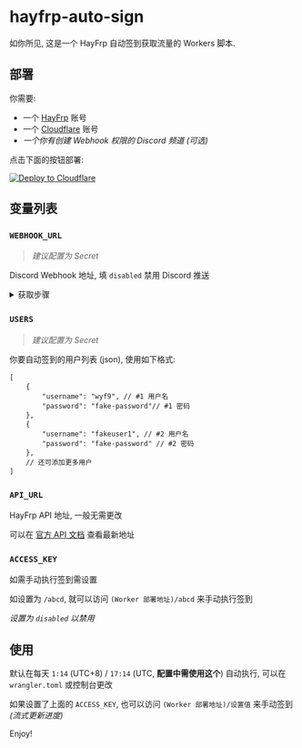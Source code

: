 # hayfrp-auto-sign

如你所见, 这是一个 HayFrp 自动签到获取流量的 Workers 脚本.

## 部署

你需要:
- 一个 [HayFrp](https://console.hayfrp.com) 账号
- 一个 [Cloudflare](https://dash.cloudflare.com) 账号
- *一个你有创建 Webhook 权限的 Discord 频道 (可选)*

点击下面的按钮部署:

[![Deploy to Cloudflare](https://deploy.workers.cloudflare.com/button)](https://deploy.workers.cloudflare.com/?url=https://github.com/wyf9/hayfrp-auto-sign)

## 变量列表

### `WEBHOOK_URL`

> *建议配置为 Secret*

Discord Webhook 地址, 填 `disabled` 禁用 Discord 推送

<details>

<summary>获取步骤</summary>

1. 打开频道设置

![](./imgs/1-edit-channel.png)

2. 点击 `整合` -> `创建 Webhook`

![](./imgs/2-create-webhook.png)

3. 点击 `复制 Webhook URL`

![](./imgs/3-copy-url.png)

</details>

### `USERS`

> *建议配置为 Secret*

你要自动签到的用户列表 (json), 使用如下格式:

```jsonc
[
    {
        "username": "wyf9", // #1 用户名
        "password": "fake-password"// #1 密码
    },
    {
        "username": "fakeuser1", // #2 用户名
        "password": "fake-password" // #2 密码
    },
    // 还可添加更多用户
]
```

### `API_URL`

HayFrp API 地址, 一般无需更改

可以在 [官方 API 文档](https://github.com/HayFrp-Team/Learn/blob/main/docs/api-doc.md) 查看最新地址

### `ACCESS_KEY`

如需手动执行签到需设置

如设置为 `/abcd`, 就可以访问 `(Worker 部署地址)/abcd` 来手动执行签到

*设置为 `disabled` 以禁用*

## 使用

默认在每天 `1:14` (UTC+8) / `17:14` (UTC, **配置中需使用这个**) 自动执行, 可以在 `wrangler.toml` 或控制台更改

如果设置了上面的 `ACCESS_KEY`, 也可以访问 `(Worker 部署地址)/设置值` 来手动签到 *(流式更新进度)*

Enjoy!
